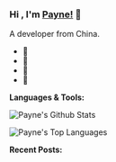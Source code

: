 ### Hi , I'm [Payne!](https://blog.yuanpei.me) 👋

A developer from China.

- 🔭 
- 🌱 
- 👯 
- 💬 

**Languages & Tools:**  

![Payne's Github Stats](https://github-readme-stats.vercel.app/api?username=qinyuanpei&show_icons=true)

![Payne's Top Languages](https://github-readme-stats.vercel.app/api/top-langs/?username=qinyuanpei&hide=html,javascript&layout=compact)


**Recent Posts:**
